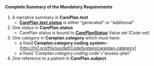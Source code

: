 #### Complete Summary of the Mandatory Requirements

1.  A narrative summary in **CarePlan.text**
    -   [**CarePlan.text.status**] is either “generated” or “additional”
1.  One status in **CarePlan.status**
    -   CarePlan.status is bound to **[CarePlanStatus]** Value set (Code set)
1.  One category in **Careplan.category** which must have:
    -   a fixed **Careplan.category.coding.system**= [http://hl7.org/fhir/us/daf/CodeSystem/careplan-category]
    -   a fixed *'Careplan.category.coding.code*'=“assess-plan”
1.  One reference to a patient in **CarePlan.subject**


  [**CarePlan.text.status**]: http://hl7.org/fhir/valueset-narrative-status.html
  [<http://argonaut.hl7.org/ValueSet/extension-codes>]: Argonaut_Extension_Codes "wikilink"
  [CarePlanStatus]: http://hl7.org/fhir/valueset-care-plan-status.html
  [`CarePlan` `Resource` `Example`]: CarePlan_Resource_Example "wikilink"
 [http://hl7.org/fhir/us/daf/CodeSystem/careplan-category]: CodeSystem-careplan-category.html

